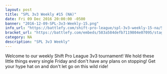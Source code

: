 ```yaml
---
layout: post
title: "SPL 3v3 Weekly #15 (NA)"
date: Fri 09 Dec 2016 20:00:00 -0500
banner: "2016-12-09-SPL-3v3-Weekly-15.png"
info_url: "https://battlefy.com/shift-pro-league/spl-3v3-weekly-15-na/583a584defb7119804e07095/info"
bracket_url: "https://battlefy.com/embeds/583a584defb7119804e07095/stage/583a584defb7119804e07096"
category: NA
description: "SPL 3v3 Weekly"
---
```


Welcome to our weekly Shift Pro League 3v3 tournament! We hold these little things every single Friday and don't have any plans on stopping! Get your hype hat on and don't let go on this wild ride!
